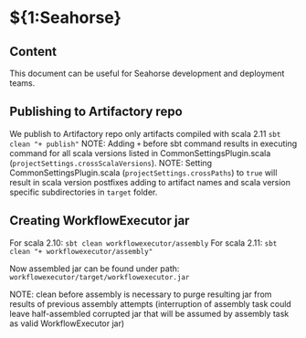 # ${1:Seahorse}

## Content

This document can be useful for Seahorse development and deployment teams.

## Publishing to Artifactory repo

We publish to Artifactory repo only artifacts compiled with scala 2.11
`sbt clean "+ publish"`
NOTE: Adding `+` before sbt command results in executing command for all scala versions listed in CommonSettingsPlugin.scala (`projectSettings.crossScalaVersions`).
NOTE: Setting CommonSettingsPlugin.scala (`projectSettings.crossPaths`) to `true` will result in scala version postfixes adding to artifact names and scala version specific subdirectories in `target` folder.

## Creating WorkflowExecutor jar

For scala 2.10:
`sbt clean workflowexecutor/assembly`
For scala 2.11:
`sbt clean "+ workflowexecutor/assembly"`

Now assembled jar can be found under path:
`workflowexecutor/target/workflowexecutor.jar`

NOTE: clean before assembly is necessary to purge resulting jar from results of previous assembly attempts (interruption of assembly task could leave half-assembled corrupted jar that will be assumed by assembly task as valid WorkflowExecutor jar)


